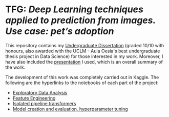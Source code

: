 # TFG: _Deep Learning techniques applied to prediction from images. Use case: pet’s adoption_

This repository contains my [Undergraduate Dissertation](https://github.com/damogad/TFG/blob/main/TFG_David_Mora.pdf) (graded 10/10 with honours, also awarded with the UCLM - Aula Oesía's best undergraduate thesis project in Data Science) for those interested in my work. Moreover, I have also included the [presentation](https://github.com/damogad/TFG/blob/main/TFG_Presentacion_David_Mora.pdf) I used, which is an overall summary of the work.

The development of this work was completely carried out in Kaggle. The following are the hyperlinks to the notebooks of each part of the project:

- [Exploratory Data Analysis](https://www.kaggle.com/davidmora/tfg-pet-adoption-eda)
- [Feature Engineering](https://www.kaggle.com/davidmora/tfg-pet-adoption-fe-fss)
- [Isolated pipeline transformers](https://www.kaggle.com/davidmora/transformers-tfg-pet-adoption)
- [Model creation and evaluation, hyperparameter tuning](https://www.kaggle.com/davidmora/tfg-pet-adoption-hpt-models)

